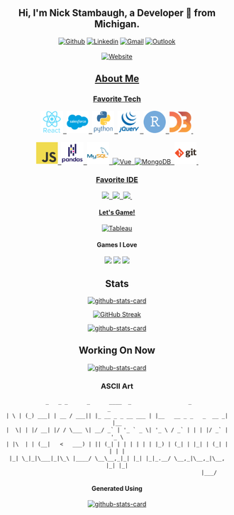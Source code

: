 <div id="header" align="center">
  
<!-- Your title -->
## Hi, I'm Nick Stambaugh, a Developer 🚀 from Michigan.
  
<!-- Your badges
You can use the website to generate badges: https://shields.io/
-->

[![Github](https://img.shields.io/badge/-Github-000?style=flat&logo=Github&logoColor=white)](https://github.com/NicholasStambaugh)
[![Linkedin](https://img.shields.io/badge/-LinkedIn-blue?style=flat&logo=Linkedin&logoColor=white)]([https://www.linkedin.com/in/mtahiraslan/](https://www.linkedin.com/in/nick-s-694241139/))
[![Gmail](https://img.shields.io/badge/-Gmail-c14438?style=flat&logo=Gmail&logoColor=white)](mailto:nastambaugh@gmail.com)
[![Outlook](https://img.shields.io/badge/-Outlook-0078D4?style=flat&logo=Microsoft-Outlook&logoColor=white)](mailto:nastambaugh@gmail.com) <br> <br>
<a href="https://nickstambaugh.com">
<img src="https://img.shields.io/badge/personal_website-blueviolet?style=for-the-badge&logo=&logoColor=white" alt="Website"/> 

  ## About Me 
### Favorite Tech
<div>
  <img src="https://github.com/devicons/devicon/blob/master/icons/react/react-original-wordmark.svg" title="React" alt="React" width="50" height="50"/>&nbsp;
  <img src="https://github.com/devicons/devicon/blob/master/icons/salesforce/salesforce-original.svg" title="SF" alt="sf" width="50" height="50"/>&nbsp;
  <img src="https://github.com/devicons/devicon/blob/master/icons/python/python-original-wordmark.svg" title="Python" alt="Py" width="50" height="50"/>&nbsp;
   <img src="https://github.com/devicons/devicon/blob/master/icons/jquery/jquery-plain-wordmark.svg" title="JQuery" alt="JQuery" width="50" height="50"/>&nbsp;
  <img src="https://github.com/devicons/devicon/blob/master/icons/rstudio/rstudio-original.svg" title="R" alt="R" width="50" height="50"/>&nbsp;
  <img src="https://github.com/devicons/devicon/blob/master/icons/d3js/d3js-original.svg"  title="D3" alt="D3" width="50" height="50"/>&nbsp;<br><br>
  <img src="https://github.com/devicons/devicon/blob/master/icons/javascript/javascript-original.svg" title="JavaScript" alt="JavaScript" width="50" height="50"/>&nbsp;
  <img src="https://github.com/devicons/devicon/blob/master/icons/pandas/pandas-original-wordmark.svg" title="Pandas" alt="Py" width="50" height="50"/>&nbsp;
  <img src="https://github.com/devicons/devicon/blob/master/icons/mysql/mysql-original-wordmark.svg" title="MySQL"  alt="MySQL" width="50" height="50"/>&nbsp;
  <img src="https://cdn.jsdelivr.net/gh/devicons/devicon/icons/vuejs/vuejs-plain-wordmark.svg" title="Vue"  alt="Vue" width="50" height="50"/>&nbsp;
  <img src="https://cdn.jsdelivr.net/gh/devicons/devicon/icons/mongodb/mongodb-original-wordmark.svg" title="MongoDB"  alt="MongoDB" width="50" height="50"/>&nbsp; 
  <img src="https://github.com/devicons/devicon/blob/master/icons/git/git-original-wordmark.svg" title="Git" **alt="Git" width="50" height="50"/>&nbsp;
</div>


 ### Favorite IDE
 <img src="https://img.shields.io/badge/PyCharm-000000.svg?&style=for-the-badge&logo=PyCharm&logoColor=white"/>&nbsp;
 <img src="https://img.shields.io/badge/RStudio-75AADB?style=for-the-badge&logo=RStudio&logoColor=white"/>&nbsp;
 <img src="https://img.shields.io/badge/VSCode-0078D4?style=for-the-badge&logo=visual%20studio%20code&logoColor=white"/>&nbsp;

#### Let's Game!
  <a href="https://steamcommunity.com/id/NickStamb/">
  <img src="https://img.shields.io/badge/Steam-002211?style=for-the-badge&logo=steam&logoColor=white" alt="Tableau"/>
  </a> 

#### Games I Love  
 <img src="https://img.shields.io/badge/Counter_Strike-010001?style=for-the-badge&logo=counter-strike&logoColor=white"/>
<img src="https://img.shields.io/badge/FIFA-010001?style=for-the-badge&logo=fifa&logoColor=white"/>
<img src="https://img.shields.io/badge/Call_Of_Duty-010001?style=for-the-badge&logo=activision&logoColor=white"/>

## Stats
[![github-stats-card](https://kasroudra-stats-card.onrender.com/user?user=NicholasStambaugh&layout=compact&theme=tokyonight)](https://github.com/KasRoudra/github-stats-card)

[![GitHub Streak](https://streak-stats.demolab.com?user=NicholasStambaugh&theme=tokyonight&border_radius=2.5&exclude_days=Sun%2CFri%2CSat&fire=1EEB1A)](https://git.io/streak-stats)

[![github-stats-card](https://kasroudra-stats-card.onrender.com/lang?user=NicholasStambaugh&layout=compact&type=donut&theme=tokyonight&width=468&exclude_repo=SQL-Query-Notebook)](https://github.com/KasRoudra/github-stats-card)
## Working On Now
[![github-stats-card](https://kasroudra-stats-card.onrender.com/repo?user=NicholasStambaugh&repo=SalesforceReportsConnector&layout=compact&theme=tokyonight)](https://github.com/KasRoudra/github-stats-card) 
  
### ASCII Art
     _   _ _      _      ____  _                  _                       _     
    | \ | (_) ___| | __ / ___|| |_ __ _ _ __ ___ | |__   __ _ _   _  __ _| |__
    |  \| | |/ __| |/ / \___ \| __/ _` | '_ ` _ \| '_ \ / _` | | | |/ _` | '_ \
    | |\  | | (__|   <   ___) | || (_| | | | | | | |_) | (_| | |_| | (_| | | | |
    |_| \_|_|\___|_|\_\ |____/ \__\__,_|_| |_| |_|_.__/ \__,_|\__,_|\__, |_| |_|
                                                              |___/

#### Generated Using
[![github-stats-card](https://kasroudra-stats-card.onrender.com/repo?user=NicholasStambaugh&repo=pyascii&layout=compact&theme=tokyonight)](https://github.com/KasRoudra/github-stats-card)



